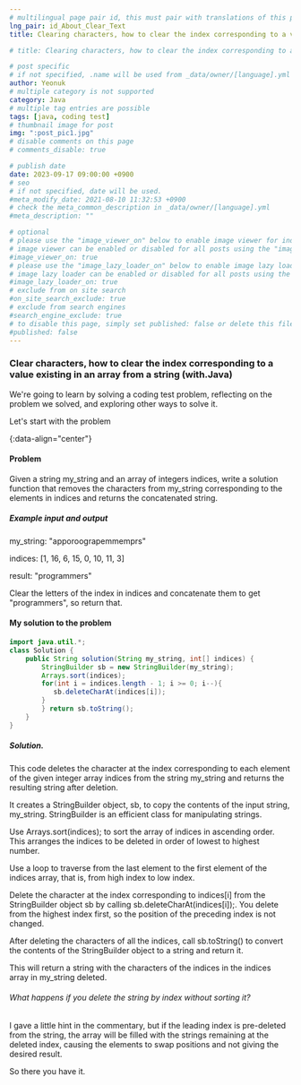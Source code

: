 ```yaml
---
# multilingual page pair id, this must pair with translations of this page. (This name must be unique)
lng_pair: id_About_Clear_Text
title: Clearing characters, how to clear the index corresponding to a value present in an array from a string (with.Java)

# title: Clearing characters, how to clear the index corresponding to a value present in an array from a string (with.Java)

# post specific
# if not specified, .name will be used from _data/owner/[language].yml
author: Yeonuk
# multiple category is not supported
category: Java
# multiple tag entries are possible
tags: [java, coding test]
# thumbnail image for post
img: ":post_pic1.jpg"
# disable comments on this page
# comments_disable: true

# publish date
date: 2023-09-17 09:00:00 +0900
# seo
# if not specified, date will be used.
#meta_modify_date: 2021-08-10 11:32:53 +0900
# check the meta_common_description in _data/owner/[language].yml
#meta_description: ""

# optional
# please use the "image_viewer_on" below to enable image viewer for individual pages or posts (_posts/ or [language]/_posts folders).
# image viewer can be enabled or disabled for all posts using the "image_viewer_posts: true" setting in _data/conf/main.yml.
#image_viewer_on: true
# please use the "image_lazy_loader_on" below to enable image lazy loader for individual pages or posts (_posts/ or [language]/_posts folders).
# image lazy loader can be enabled or disabled for all posts using the "image_lazy_loader_posts: true" setting in _data/conf/main.yml.
#image_lazy_loader_on: true
# exclude from on site search
#on_site_search_exclude: true
# exclude from search engines
#search_engine_exclude: true
# to disable this page, simply set published: false or delete this file
#published: false
---
```


<!-- outline-start -->

### Clear characters, how to clear the index corresponding to a value existing in an array from a string (with.Java)

We're going to learn by solving a coding test problem, reflecting on the problem we solved, and exploring other ways to solve it.

Let's start with the problem

{:data-align="center"}

<!-- outline-end -->

#### Problem

Given a string my_string and an array of integers indices, write a solution function that removes the characters from my_string corresponding to the elements in indices and returns the concatenated string.

##### Example input and output

my_string: "apporoograpemmemprs"

indices: [1, 16, 6, 15, 0, 10, 11, 3]

result: "programmers"

Clear the letters of the index in indices and concatenate them to get "programmers", so return that.

<!-- | i | arr[i] | stk |
| --- | ------ | ------- |
| 0 | 1 | [] |
| 1 | 4 | [1] | -->

#### My solution to the problem

```java
import java.util.*;
class Solution {
    public String solution(String my_string, int[] indices) {
        StringBuilder sb = new StringBuilder(my_string);
        Arrays.sort(indices);
        for(int i = indices.length - 1; i >= 0; i--){
           sb.deleteCharAt(indices[i]);
        }
        } return sb.toString();
    }
}
```

##### Solution.

This code deletes the character at the index corresponding to each element of the given integer array indices from the string my_string and returns the resulting string after deletion.

It creates a StringBuilder object, sb, to copy the contents of the input string, my_string. StringBuilder is an efficient class for manipulating strings.

Use Arrays.sort(indices); to sort the array of indices in ascending order. This arranges the indices to be deleted in order of lowest to highest number.

Use a loop to traverse from the last element to the first element of the indices array, that is, from high index to low index.

Delete the character at the index corresponding to indices[i] from the StringBuilder object sb by calling sb.deleteCharAt(indices[i]);. You delete from the highest index first, so the position of the preceding index is not changed.

After deleting the characters of all the indices, call sb.toString() to convert the contents of the StringBuilder object to a string and return it.

This will return a string with the characters of the indices in the indices array in my_string deleted.

###### What happens if you delete the string by index without sorting it?

I gave a little hint in the commentary, but if the leading index is pre-deleted from the string, the array will be filled with the strings remaining at the deleted index, causing the elements to swap positions and not giving the desired result.

So there you have it.
